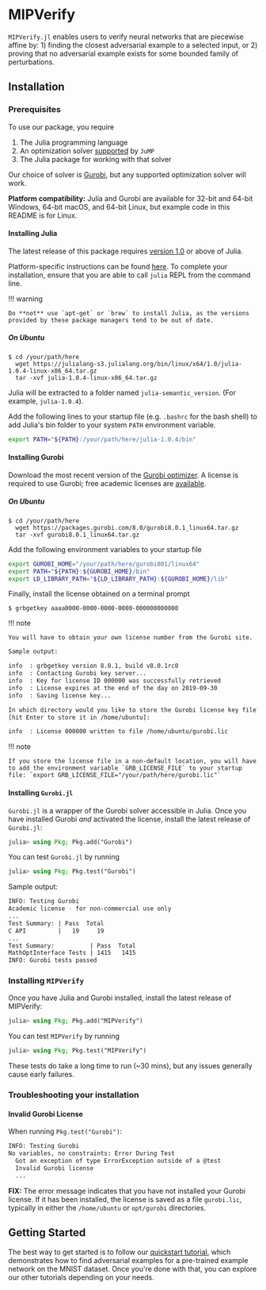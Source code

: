 # MIPVerify
`MIPVerify.jl` enables users to verify neural networks that are piecewise affine by: 1) finding the closest adversarial example to a selected input, or 2) proving that no adversarial example exists for some bounded family of perturbations.

## Installation
### Prerequisites
To use our package, you require

   1. The Julia programming language
   2. An optimization solver [supported](http://www.juliaopt.org/JuMP.jl/0.18/installation.html#getting-solvers) by `JuMP`
   3. The Julia package for working with that solver
   
Our choice of solver is [Gurobi](http://www.gurobi.com/), but any supported optimization solver will work.

**Platform compatibility:** Julia and Gurobi are available for 32-bit and 64-bit Windows, 64-bit macOS, and 64-bit Linux, but example code in this README is for Linux.

#### Installing Julia
The latest release of this package requires [version 1.0](https://julialang.org/downloads/) or above of Julia.

Platform-specific instructions can be found [here](https://julialang.org/downloads/platform.html). To complete your installation, ensure that you are able to call `julia` REPL from the command line.

!!! warning

    Do **not** use `apt-get` or `brew` to install Julia, as the versions provided by these package managers tend to be out of date.

##### On Ubuntu
```console
$ cd /your/path/here
  wget https://julialang-s3.julialang.org/bin/linux/x64/1.0/julia-1.0.4-linux-x86_64.tar.gz
  tar -xvf julia-1.0.4-linux-x86_64.tar.gz
```

Julia will be extracted to a folder named `julia-semantic_version`. (For example, `julia-1.0.4`). 

Add the following lines to your startup file (e.g. `.bashrc` for the bash shell) to add Julia's bin folder to your system `PATH` environment variable.

```sh
export PATH="${PATH}:/your/path/here/julia-1.0.4/bin"
```

#### Installing Gurobi
Download the most recent version of the [Gurobi optimizer](http://www.gurobi.com/downloads/gurobi-optimizer). A license is required to use Gurobi; free academic licenses are [available](https://user.gurobi.com/download/licenses/free-academic).

##### On Ubuntu
```console
$ cd /your/path/here
  wget https://packages.gurobi.com/8.0/gurobi8.0.1_linux64.tar.gz
  tar -xvf gurobi8.0.1_linux64.tar.gz
```

Add the following environment variables to your startup file

```sh
export GUROBI_HOME="/your/path/here/gurobi801/linux64"
export PATH="${PATH}:${GUROBI_HOME}/bin"
export LD_LIBRARY_PATH="${LD_LIBRARY_PATH}:${GUROBI_HOME}/lib"
```

Finally, install the license obtained on a terminal prompt
```console
$ grbgetkey aaaa0000-0000-0000-0000-000000000000
```

!!! note
    
    You will have to obtain your own license number from the Gurobi site.

```sh
Sample output:

info  : grbgetkey version 8.0.1, build v8.0.1rc0
info  : Contacting Gurobi key server...
info  : Key for license ID 000000 was successfully retrieved
info  : License expires at the end of the day on 2019-09-30
info  : Saving license key...

In which directory would you like to store the Gurobi license key file?
[hit Enter to store it in /home/ubuntu]:

info  : License 000000 written to file /home/ubuntu/gurobi.lic
```

!!! note
    
    If you store the license file in a non-default location, you will have to add the environment variable `GRB_LICENSE_FILE` to your startup file: `export GRB_LICENSE_FILE="/your/path/here/gurobi.lic"`

#### Installing `Gurobi.jl`
`Gurobi.jl` is a wrapper of the Gurobi solver accessible in Julia. Once you have installed Gurobi *and* activated the license, install the latest release of `Gurobi.jl`:
```julia
julia> using Pkg; Pkg.add("Gurobi")
```
You can test `Gurobi.jl` by running
```julia
julia> using Pkg; Pkg.test("Gurobi")
```

Sample output:
```sh
INFO: Testing Gurobi
Academic license - for non-commercial use only
...
Test Summary: | Pass  Total
C API         |   19     19
...
Test Summary:          | Pass  Total
MathOptInterface Tests | 1415   1415
INFO: Gurobi tests passed
```

### Installing `MIPVerify`
Once you have Julia and Gurobi installed, install the latest release of MIPVerify:
```julia
julia> using Pkg; Pkg.add("MIPVerify")
```

You can test `MIPVerify` by running
```julia
julia> using Pkg; Pkg.test("MIPVerify")
```
These tests do take a long time to run (~30 mins), but any issues generally cause early failures.

### Troubleshooting your installation
#### Invalid Gurobi License
When running `Pkg.test("Gurobi")`:

```sh
INFO: Testing Gurobi
No variables, no constraints: Error During Test
  Got an exception of type ErrorException outside of a @test
  Invalid Gurobi license
  ...
```

**FIX:** The error message indicates that you have not installed your Gurobi license. If it has been installed, the license is saved as a file `gurobi.lic`, typically in either the `/home/ubuntu` or `opt/gurobi` directories.

## Getting Started
The best way to get started is to follow our [quickstart tutorial](https://nbviewer.jupyter.org/github/vtjeng/MIPVerify.jl/blob/master/examples/00_quickstart.ipynb), which demonstrates how to find adversarial examples for a pre-trained example network on the MNIST dataset. Once you're done with that, you can explore our other tutorials depending on your needs.
